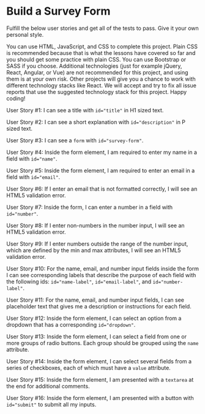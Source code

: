 # Build a Survey Form 

Fulfill the below user stories and get all of the tests to pass. Give it your own personal style.

You can use HTML, JavaScript, and CSS to complete this project. Plain CSS is recommended because that is what the lessons have covered so far and you should get some practice with plain CSS. You can use Bootstrap or SASS if you choose. Additional technologies (just for example jQuery, React, Angular, or Vue) are not recommended for this project, and using them is at your own risk. Other projects will give you a chance to work with different technology stacks like React. We will accept and try to fix all issue reports that use the suggested technology stack for this project. Happy coding!

User Story #1: I can see a title with `id="title"` in H1 sized text.

User Story #2: I can see a short explanation with `id="description"` in P sized text.

User Story #3: I can see a `form` with `id="survey-form"`.

User Story #4: Inside the form element, I am required to enter my name in a field with `id="name"`.

User Story #5: Inside the form element, I am required to enter an email in a field with `id="email"`.

User Story #6: If I enter an email that is not formatted correctly, I will see an HTML5 validation error.

User Story #7: Inside the form, I can enter a number in a field with `id="number"`.

User Story #8: If I enter non-numbers in the number input, I will see an HTML5 validation error.

User Story #9: If I enter numbers outside the range of the number input, which are defined by the min and max attributes, I will see an HTML5 validation error.

User Story #10: For the name, email, and number input fields inside the form I can see corresponding labels that describe the purpose of each field with the following ids: `id="name-label"`, `id="email-label"`, and `id="number-label"`.

User Story #11: For the name, email, and number input fields, I can see placeholder text that gives me a description or instructions for each field.

User Story #12: Inside the form element, I can select an option from a dropdown that has a corresponding `id="dropdown"`.

User Story #13: Inside the form element, I can select a field from one or more groups of radio buttons. Each group should be grouped using the `name` attribute.

User Story #14: Inside the form element, I can select several fields from a series of checkboxes, each of which must have a `value` attribute.

User Story #15: Inside the form element, I am presented with a `textarea` at the end for additional comments.

User Story #16: Inside the form element, I am presented with a button with `id="submit"` to submit all my inputs.
